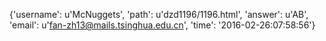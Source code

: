 {'username': u'McNuggets', 'path': u'dzd1196/1196.html', 'answer': u'AB', 'email': u'fan-zh13@mails.tsinghua.edu.cn', 'time': '2016-02-26:07:58:56'}